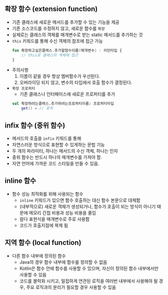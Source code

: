 ## 확장 함수 (extension function)
  - 기존 클래스에 새로운 메서드를 추가할 수 있는 기능을 제공
  - 기존 소스코드를 수정하지 않고, 새로운 함수를 `확장`
  - 실제로는 클래스의 객체를 매개변수로 받는 static 메서드를 추가하는 것
  - `this` 키워드를 통해 수신 객체의 참조에 접근 가능
    ```kt
    fun 확장하고싶은클래스.추가할함수이름(매개변수) : 리턴타입 {
        // this로 클래스의 객체에 접근
    }
    ```
- 주의사항
    1. 이름이 같을 경우 항상 멤버함수가 우선된다.
    2. 오버라이딩 되지 않고, 변수의 타입에서 호출 함수가 결정된다.
- `확장 프로퍼티`
    - 기존 클래스나 인터페이스에 새로운 프로퍼티를 추가
  ```kt
  val 확장하려는클래스.추가하려는프로퍼티이름: 프로퍼티타입
      get() = // 로직
  ```
## infix 함수 (중위 함수)
  - 메서드의 호출을 `infix` 키워드를 통해
  - 자연스러운 방식으로 표현할 수 있게하는 문법 기능
  - 두 개의 파라미터, 하나는 메서드의 수신 객체, 하나는 인자
  - 중위 함수는 반드시 하나의 매개변수를 가져야 함.
  - 자연 언어에 가까운 코드 스타일을 만들 수 있음.

## inline 함수
- 함수 성능 최적화를 위해 사용되는 함수
  - `inline` 키워드가 있으면 함수 호출하는 대신 함수 본문으로 대체함
  - (내부적으로) 새로운 객체가 생성되거나, 함수가 호출이 되는 방식이 아니기 때문에 메모리 간접 비용과 성능 비용을 줄임
  - 람다 표현식을 매개변수로 주로 사용함
  - 코드가 호출지점에 복제 됨

## 지역 함수 (local function)
  - 다른 함수 내부에 정의된 함수
    - Java의 경우 함수 내부에 함수를 정의할 수 없음
    - Kotlin은 함수 안에 함수를 사용할 수 있으며, 자신이 정의된 함수 내부에서만 사용할 수 있음
    - 코드를 블럭화 시키고, 밀접하게 연관된 로직을 여러번 내부에서 사용해야 될 경우, 주요 로직과의 분리가 필요할 경우 사용할 수 있음